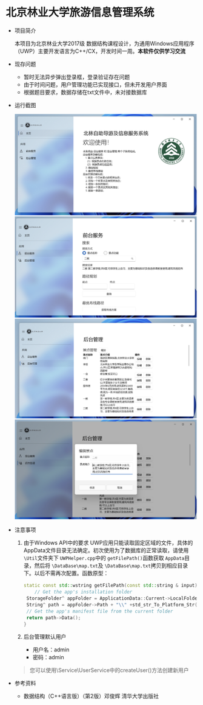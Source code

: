 # 北京林业大学旅游信息管理系统

* 项目简介

  本项目为北京林业大学2017级 数据结构课程设计，为通用Windows应用程序（UWP）主要开发语言为C++/CX，开发时间一周。**本软件仅供学习交流**
* 现存问题

  * 暂时无法异步弹出登录框，登录验证存在问题
  * 由于时间问题，用户管理功能已实现接口，但未开发用户界面
  * 根据题目要求，数据存储在txt文件中，未对接数据库
* 运行截图

  ![1.png](README.assets/1.png)
  ![2.png](README.assets/2.png)
  ![3.png](README.assets/3.png)
  ![4.png](README.assets/4.png)


* 注意事项

  1. 由于Windows API中的要求 UWP应用只能读取固定区域的文件，具体的AppData文件目录无法确定。初次使用为了数据库的正常读取，请使用 `\Util`文件夹下 `UWPHelper.cpp`中的 `getFilePath()`函数获取 `AppData`目录，然后将 `\DataBase\map.txt`及 `\DataBase\map.txt`拷贝到相应目录下。以后不需再次配置。函数原型：

     ```c++
     static const std::wstring getFilePath(const std::string & input) {
         // Get the app's installation folder
      StorageFolder^ appFolder = ApplicationData::Current->LocalFolder;
      String^ path = appFolder->Path + "\\" +std_str_To_Platform_Str(input);
      // Get the app's manifest file from the current folder
      return path->Data();
     }
     ```
  2. 后台管理默认用户

     * 用户名：admin
     * 密码：admin

  > 您可以使用\Service\UserService中的createUser()方法创建新用户
  >
* 参考资料

  * 数据结构（C++语言版）（第2版）邓俊辉 清华大学出版社
